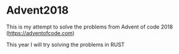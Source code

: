 # Advent2018
This is my attempt to solve the problems from Advent of code 2018  (https://adventofcode.com)

This year I will try solving the problems in RUST
